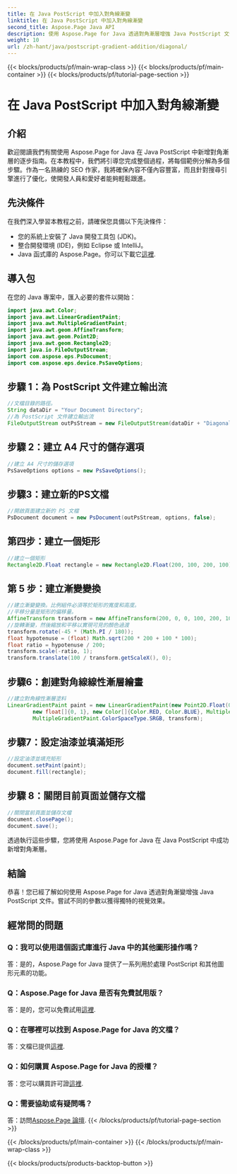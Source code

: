 ```yaml
---
title: 在 Java PostScript 中加入對角線漸變
linktitle: 在 Java PostScript 中加入對角線漸變
second_title: Aspose.Page Java API
description: 使用 Aspose.Page for Java 透過對角漸層增強 Java PostScript 文件。按照我們的逐步指南輕鬆添加鮮豔的色彩過渡。
weight: 10
url: /zh-hant/java/postscript-gradient-addition/diagonal/
---
```


{{< blocks/products/pf/main-wrap-class >}}
{{< blocks/products/pf/main-container >}}
{{< blocks/products/pf/tutorial-page-section >}}

# 在 Java PostScript 中加入對角線漸變

## 介紹
歡迎閱讀我們有關使用 Aspose.Page for Java 在 Java PostScript 中新增對角漸層的逐步指南。在本教程中，我們將引導您完成整個過程，將每個範例分解為多個步驟。作為一名熟練的 SEO 作家，我將確保內容不僅內容豐富，而且針對搜尋引擎進行了優化，使開發人員和愛好者能夠輕鬆跟進。
## 先決條件
在我們深入學習本教程之前，請確保您具備以下先決條件：
- 您的系統上安裝了 Java 開發工具包 (JDK)。
- 整合開發環境 (IDE)，例如 Eclipse 或 IntelliJ。
-  Java 函式庫的 Aspose.Page。你可以下載它[這裡](https://releases.aspose.com/page/java/).
## 導入包
在您的 Java 專案中，匯入必要的套件以開始：
```java
import java.awt.Color;
import java.awt.LinearGradientPaint;
import java.awt.MultipleGradientPaint;
import java.awt.geom.AffineTransform;
import java.awt.geom.Point2D;
import java.awt.geom.Rectangle2D;
import java.io.FileOutputStream;
import com.aspose.eps.PsDocument;
import com.aspose.eps.device.PsSaveOptions;

```
## 步驟 1：為 PostScript 文件建立輸出流
```java
//文檔目錄的路徑。
String dataDir = "Your Document Directory";
//為 PostScript 文件建立輸出流
FileOutputStream outPsStream = new FileOutputStream(dataDir + "DiagonalGradient_outPS.ps");
```
## 步驟 2：建立 A4 尺寸的儲存選項
```java
//建立 A4 尺寸的儲存選項
PsSaveOptions options = new PsSaveOptions();
```
## 步驟3：建立新的PS文檔
```java
//開啟頁面建立新的 PS 文檔
PsDocument document = new PsDocument(outPsStream, options, false);
```
## 第四步：建立一個矩形
```java
//建立一個矩形
Rectangle2D.Float rectangle = new Rectangle2D.Float(200, 100, 200, 100);
```
## 第 5 步：建立漸變變換
```java
//建立漸變變換。比例組件必須等於矩形的寬度和高度。
//平移分量是矩形的偏移量。
AffineTransform transform = new AffineTransform(200, 0, 0, 100, 200, 100);
//旋轉漸變，然後縮放和平移以實現可見的顏色過渡
transform.rotate(-45 * (Math.PI / 180));
float hypotenuse = (float) Math.sqrt(200 * 200 + 100 * 100);
float ratio = hypotenuse / 200;
transform.scale(-ratio, 1);
transform.translate(100 / transform.getScaleX(), 0);
```
## 步驟6：創建對角線線性漸層繪畫
```java
//建立對角線性漸層塗料
LinearGradientPaint paint = new LinearGradientPaint(new Point2D.Float(0, 0), new Point2D.Float(200, 100),
        new float[]{0, 1}, new Color[]{Color.RED, Color.BLUE}, MultipleGradientPaint.CycleMethod.NO_CYCLE,
        MultipleGradientPaint.ColorSpaceType.SRGB, transform);
```
## 步驟7：設定油漆並填滿矩形
```java
//設定油漆並填充矩形
document.setPaint(paint);
document.fill(rectangle);
```
## 步驟 8：關閉目前頁面並儲存文檔
```java
//關閉當前頁面並儲存文檔
document.closePage();
document.save();
```
透過執行這些步驟，您將使用 Aspose.Page for Java 在 Java PostScript 中成功新增對角漸層。
## 結論
恭喜！您已經了解如何使用 Aspose.Page for Java 透過對角漸變增強 Java PostScript 文件。嘗試不同的參數以獲得獨特的視覺效果。
## 經常問的問題
### Q：我可以使用這個函式庫進行 Java 中的其他圖形操作嗎？
答：是的，Aspose.Page for Java 提供了一系列用於處理 PostScript 和其他圖形元素的功能。
### Q：Aspose.Page for Java 是否有免費試用版？
答：是的，您可以免費試用[這裡](https://releases.aspose.com/).
### Q：在哪裡可以找到 Aspose.Page for Java 的文檔？
答：文檔已提供[這裡](https://reference.aspose.com/page/java/).
### Q：如何購買 Aspose.Page for Java 的授權？
答：您可以購買許可證[這裡](https://purchase.aspose.com/buy).
### Q：需要協助或有疑問嗎？
答：訪問[Aspose.Page 論壇](https://forum.aspose.com/c/page/39).
{{< /blocks/products/pf/tutorial-page-section >}}

{{< /blocks/products/pf/main-container >}}
{{< /blocks/products/pf/main-wrap-class >}}

{{< blocks/products/products-backtop-button >}}
